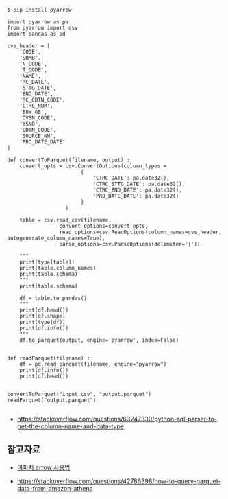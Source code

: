 ```
$ pip install pyarrow

import pyarrow as pa
from pyarrow import csv
import pandas as pd

cvs_header = [
    'CODE',
    'SRMB',
    'N_CODE',
    'T_CODE',
    'NAME',
    'RC_DATE',
    'STTG_DATE',
    'END_DATE',
    'RC_CDTN_CODE',
    'CTRC_NUM',
    'BUY_GB',
    'DVSN_CODE',
    'YSNO',
    'CDTN_CODE',
    'SOURCE_NM',
    'PRO_DATE_DATE'
]

def convertToParquet(filename, output) :
    convert_opts = csv.ConvertOptions(column_types =
                        {
                            'CTRC_DATE': pa.date32(),
                            'CTRC_STTG_DATE': pa.date32(),
                            'CTRC_END_DATE': pa.date32(),
                            'PRO_DATE_DATE': pa.date32()
                        }
                   )

    table = csv.read_csv(filename,
                 convert_options=convert_opts,
                 read_options=csv.ReadOptions(column_names=cvs_header, autogenerate_column_names=True),
                 parse_options=csv.ParseOptions(delimiter='|'))

    """
    print(type(table))
    print(table.column_names)
    print(table.schema)
    """
    print(table.schema)

    df = table.to_pandas()
    """
    print(df.head())
    print(df.shape)
    print(type(df))
    print(df.info())
    """
    df.to_parquet(output, engine='pyarrow', index=False)


def readParquet(filename) :
    df = pd.read_parquet(filename, engine="pyarrow")
    print(df.info())
    print(df.head())


convertToParquet("input.csv", "output.parquet")
readParquet("output.parquet")


```

* https://stackoverflow.com/questions/63247330/python-sql-parser-to-get-the-column-name-and-data-type

## 참고자료 ##

* [아파치 arrow 사용법](https://yahwang.github.io/posts/83)

* https://stackoverflow.com/questions/42786398/how-to-query-parquet-data-from-amazon-athena
